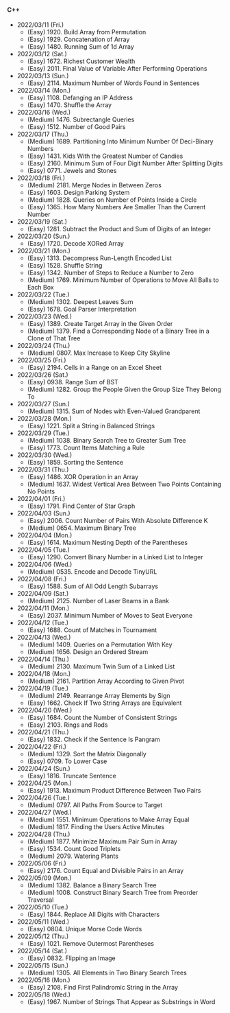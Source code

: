 #### C++

* 2022/03/11 (Fri.)
	* (Easy)   1920. Build Array from Permutation
	* (Easy)   1929. Concatenation of Array
	* (Easy)   1480. Running Sum of 1d Array
* 2022/03/12 (Sat.)
	* (Easy)   1672. Richest Customer Wealth
	* (Easy)   2011. Final Value of Variable After Performing Operations
* 2022/03/13 (Sun.)
	* (Easy)   2114. Maximum Number of Words Found in Sentences
* 2022/03/14 (Mon.)
	* (Easy)   1108. Defanging an IP Address
	* (Easy)   1470. Shuffle the Array
* 2022/03/16 (Wed.)
	* (Medium) 1476. Subrectangle Queries
	* (Easy)   1512. Number of Good Pairs
* 2022/03/17 (Thu.)
	* (Medium) 1689. Partitioning Into Minimum Number Of Deci-Binary Numbers
	* (Easy)   1431. Kids With the Greatest Number of Candies
	* (Easy)   2160. Minimum Sum of Four Digit Number After Splitting Digits
	* (Easy)   0771. Jewels and Stones
* 2022/03/18 (Fri.)
	* (Medium) 2181. Merge Nodes in Between Zeros
	* (Easy)   1603. Design Parking System
	* (Medium) 1828. Queries on Number of Points Inside a Circle
	* (Easy)   1365. How Many Numbers Are Smaller Than the Current Number
* 2022/03/19 (Sat.)
	* (Easy)   1281. Subtract the Product and Sum of Digits of an Integer
* 2022/03/20 (Sun.)
	* (Easy)   1720. Decode XORed Array
* 2022/03/21 (Mon.)
	* (Easy)   1313. Decompress Run-Length Encoded List
	* (Easy)   1528. Shuffle String
	* (Easy)   1342. Number of Steps to Reduce a Number to Zero
	* (Medium) 1769. Minimum Number of Operations to Move All Balls to Each Box
* 2022/03/22 (Tue.)
	* (Medium) 1302. Deepest Leaves Sum
	* (Easy)   1678. Goal Parser Interpretation
* 2022/03/23 (Wed.)
	* (Easy)   1389. Create Target Array in the Given Order
	* (Medium) 1379. Find a Corresponding Node of a Binary Tree in a Clone of That Tree
* 2022/03/24 (Thu.)
	* (Medium) 0807. Max Increase to Keep City Skyline
* 2022/03/25 (Fri.)
	* (Easy)   2194. Cells in a Range on an Excel Sheet
* 2022/03/26 (Sat.)
	* (Easy)   0938. Range Sum of BST
	* (Medium) 1282. Group the People Given the Group Size They Belong To
* 2022/03/27 (Sun.)
	* (Medium) 1315. Sum of Nodes with Even-Valued Grandparent
* 2022/03/28 (Mon.)
	* (Easy)   1221. Split a String in Balanced Strings
* 2022/03/29 (Tue.)
	* (Medium) 1038. Binary Search Tree to Greater Sum Tree
	* (Easy)   1773. Count Items Matching a Rule
* 2022/03/30 (Wed.)
	* (Easy)   1859. Sorting the Sentence
* 2022/03/31 (Thu.)
	* (Easy)   1486. XOR Operation in an Array
	* (Medium) 1637. Widest Vertical Area Between Two Points Containing No Points
* 2022/04/01 (Fri.)
	* (Easy)   1791. Find Center of Star Graph
* 2022/04/03 (Sun.)
	* (Easy)   2006. Count Number of Pairs With Absolute Difference K
	* (Medium) 0654. Maximum Binary Tree
* 2022/04/04 (Mon.)
	* (Easy)   1614. Maximum Nesting Depth of the Parentheses 
* 2022/04/05 (Tue.)
	* (Easy)   1290. Convert Binary Number in a Linked List to Integer
* 2022/04/06 (Wed.)
	* (Medium) 0535. Encode and Decode TinyURL
* 2022/04/08 (Fri.)
	* (Easy)   1588. Sum of All Odd Length Subarrays
* 2022/04/09 (Sat.)
	* (Medium) 2125. Number of Laser Beams in a Bank 
* 2022/04/11 (Mon.)
	* (Easy)   2037. Minimum Number of Moves to Seat Everyone
* 2022/04/12 (Tue.)
	* (Easy)   1688. Count of Matches in Tournament
* 2022/04/13 (Wed.)
	* (Medium) 1409. Queries on a Permutation With Key
	* (Medium) 1656. Design an Ordered Stream
* 2022/04/14 (Thu.)
	* (Medium) 2130. Maximum Twin Sum of a Linked List
* 2022/04/18 (Mon.)
	* (Medium) 2161. Partition Array According to Given Pivot
* 2022/04/19 (Tue.)
	* (Medium) 2149. Rearrange Array Elements by Sign
	* (Easy)   1662. Check If Two String Arrays are Equivalent
* 2022/04/20 (Wed.)
	* (Easy)   1684. Count the Number of Consistent Strings
	* (Easy)   2103. Rings and Rods
* 2022/04/21 (Thu.)
	* (Easy)   1832. Check if the Sentence Is Pangram
* 2022/04/22 (Fri.)
	* (Medium) 1329. Sort the Matrix Diagonally
	* (Easy)   0709. To Lower Case
* 2022/04/24 (Sun.)
	* (Easy)   1816. Truncate Sentence
* 2022/04/25 (Mon.)
	* (Easy)   1913. Maximum Product Difference Between Two Pairs
* 2022/04/26 (Tue.)
	* (Medium) 0797. All Paths From Source to Target
* 2022/04/27 (Wed.)
	* (Medium) 1551. Minimum Operations to Make Array Equal
	* (Medium) 1817. Finding the Users Active Minutes
* 2022/04/28 (Thu.)
	* (Medium) 1877. Minimize Maximum Pair Sum in Array
	* (Easy)   1534. Count Good Triplets
	* (Medium) 2079. Watering Plants
* 2022/05/06 (Fri.)
	* (Easy)   2176. Count Equal and Divisible Pairs in an Array
* 2022/05/09 (Mon.)
	* (Medium) 1382. Balance a Binary Search Tree
	* (Medium) 1008. Construct Binary Search Tree from Preorder Traversal
* 2022/05/10 (Tue.)
	* (Easy)   1844. Replace All Digits with Characters
* 2022/05/11 (Wed.)
	* (Easy)   0804. Unique Morse Code Words
* 2022/05/12 (Thu.)
	* (Easy)   1021. Remove Outermost Parentheses
* 2022/05/14 (Sat.)
	* (Easy)   0832. Flipping an Image
* 2022/05/15 (Sun.)
	* (Medium) 1305. All Elements in Two Binary Search Trees
* 2022/05/16 (Mon.)
	* (Easy)   2108. Find First Palindromic String in the Array
* 2022/05/18 (Wed.)
	* (Easy)   1967. Number of Strings That Appear as Substrings in Word

